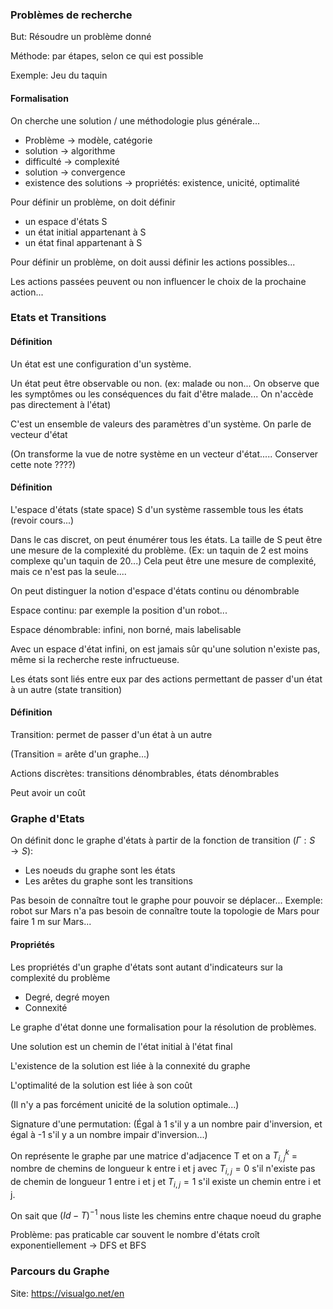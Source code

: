 ### Problèmes de recherche

But: Résoudre un problème donné

Méthode: par étapes, selon ce qui est possible

Exemple: Jeu du taquin

#### Formalisation

On cherche une solution / une méthodologie plus générale...

- Problème -> modèle, catégorie
- solution -> algorithme
- difficulté -> complexité
- solution -> convergence
- existence des solutions -> propriétés: existence, unicité, optimalité

Pour définir un problème, on doit définir
- un espace d'états S
- un état initial appartenant à S
- un état final appartenant à S

Pour définir un problème, on doit aussi définir les actions possibles...

Les actions passées peuvent ou non influencer le choix de la prochaine action...

### Etats et Transitions

#### Définition

Un état est une configuration d'un système.

Un état peut être observable ou non. (ex: malade ou non... On observe que les symptômes ou les conséquences du fait d'être malade... On n'accède pas directement à l'état)

C'est un ensemble de valeurs des paramètres d'un système. On parle de vecteur d'état

(On transforme la vue de notre système en un vecteur d'état..... Conserver cette note ????)

#### Définition

L'espace d'états (state space) S d'un système rassemble tous les états (revoir cours...)

Dans le cas discret, on peut énumérer tous les états. La taille de S peut être une mesure de la complexité du problème. (Ex: un taquin de 2 est moins complexe qu'un taquin de 20...)
Cela peut être une mesure de complexité, mais ce n'est pas la seule....

On peut distinguer la notion d'espace d'états continu ou dénombrable

Espace continu: par exemple la position d'un robot...

Espace dénombrable: infini, non borné, mais labelisable

Avec un espace d'état infini, on est jamais sûr qu'une solution n'existe pas, même si la recherche reste infructueuse. 

Les états sont liés entre eux par des actions permettant de passer d'un état à un autre (state transition)

#### Définition

Transition: permet de passer d'un état à un autre

(Transition = arête d'un graphe...)

Actions discrètes: transitions dénombrables, états dénombrables

Peut avoir un coût

### Graphe d'Etats

On définit donc le graphe d'états à partir de la fonction de transition ($\Gamma: S \rightarrow S$):
- Les noeuds du graphe sont les états
- Les arêtes du graphe sont les transitions

Pas besoin de connaître tout le graphe pour pouvoir se déplacer... Exemple: robot sur Mars n'a pas besoin de connaître toute la topologie de Mars pour faire 1 m sur Mars...

#### Propriétés

Les propriétés d'un graphe d'états sont autant d'indicateurs sur la complexité du problème
- Degré, degré moyen
- Connexité

Le graphe d'état donne une formalisation pour la résolution de problèmes.

Une solution est un chemin de l'état initial à l'état final

L'existence de la solution est liée à la connexité du graphe

L'optimalité de la solution est liée à son coût

(Il n'y a pas forcément unicité de la solution optimale...)

Signature d'une permutation: (Égal à 1 s'il y a un nombre pair d'inversion, et égal à -1 s'il y a un nombre impair d'inversion...)

On représente le graphe par une matrice d'adjacence T et on a $T_{i,j}^k$ = nombre de chemins de longueur k entre i et j
avec $T_{i, j} = 0$ s'il n'existe pas de chemin de longueur 1 entre i et j et $T_{i, j} = 1$ s'il existe un chemin entre i et j.

On sait que $(Id - T)^{-1}$ nous liste les chemins entre chaque noeud du graphe

Problème: pas praticable car souvent le nombre d'états croît exponentiellement -> DFS et BFS


### Parcours du Graphe


Site: https://visualgo.net/en
